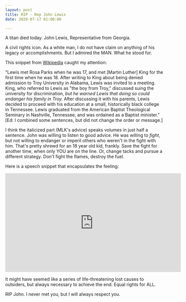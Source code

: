 ```yaml
---
layout: post
title: RIP - Rep John Lewis
date: 2020-07-17 01:00:00

---
```


A titan died today. John Lewis, Representative from Georgia.

A civil rights icon. As a white man, I do not have claim on anything of his legacy or accomplishments. But I admired the MAN. What he stood for.

This snippet from [Wikipedia](https://en.wikipedia.org/wiki/John_Lewis) caught my attention:

"Lewis met Rosa Parks when he was 17, and met [Martin Luther] King for the first time when he was 18. After writing to King about being denied admission to Troy University in Alabama, Lewis was invited to a meeting. King, who referred to Lewis as "the boy from Troy," discussed suing the university for discrimination, *but he warned Lewis that doing so could endanger his family in Troy.* After discussing it with his parents, Lewis decided to proceed with his education at a small, historically black college in Tennessee. Lewis graduated from the American Baptist Theological Seminary in Nashville, Tennessee, and was ordained as a Baptist minister." [Ed: I combined some sentences, but did not change the order or message.]

I think the italicized part (MLK's advice) speaks volumes in just half a sentence. John was willing to listen to good advice. He was willing to *fight*, but not willing to endanger or imperil others who weren't in the fight with him. That's pretty shrewd for an 18 year old kid, frankly. Save the fight for another time, when only YOU are on the line. Or, change tacks and pursue a different strategy. Don't fight the flames, destroy the fuel.

Here is a speech snippet that encapsulates the feeling:

<iframe width="560" height="315" src="https://www.youtube.com/embed/Xdbz6q1AP44" frameborder="0" allow="accelerometer; autoplay; encrypted-media; gyroscope; picture-in-picture" allowfullscreen></iframe>

It might have seemed like a series of life-threatening lost causes to outsiders, but always necessary to achieve the end. Equal rights for ALL.

RIP John. I never met you, but I will always respect you.
